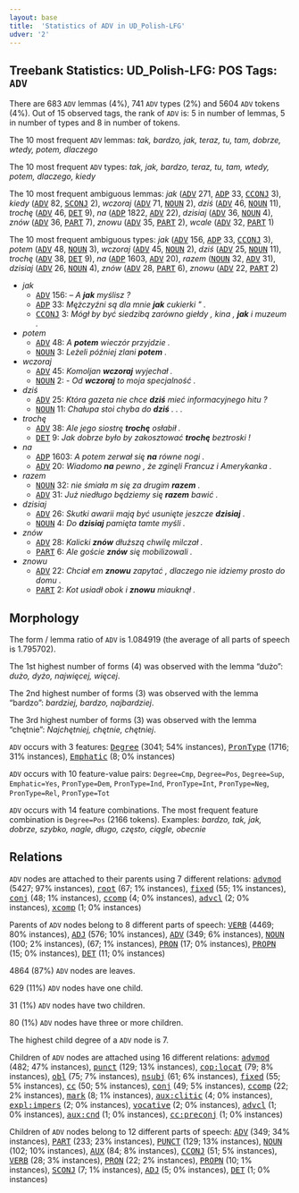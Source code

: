 ```yaml
---
layout: base
title:  'Statistics of ADV in UD_Polish-LFG'
udver: '2'
---
```


## Treebank Statistics: UD_Polish-LFG: POS Tags: `ADV`

There are 683 `ADV` lemmas (4%), 741 `ADV` types (2%) and 5604 `ADV` tokens (4%).
Out of 15 observed tags, the rank of `ADV` is: 5 in number of lemmas, 5 in number of types and 8 in number of tokens.

The 10 most frequent `ADV` lemmas: <em>tak, bardzo, jak, teraz, tu, tam, dobrze, wtedy, potem, dlaczego</em>

The 10 most frequent `ADV` types:  <em>tak, jak, bardzo, teraz, tu, tam, wtedy, potem, dlaczego, kiedy</em>

The 10 most frequent ambiguous lemmas: <em>jak</em> (<tt><a href="pl_lfg-pos-ADV.html">ADV</a></tt> 271, <tt><a href="pl_lfg-pos-ADP.html">ADP</a></tt> 33, <tt><a href="pl_lfg-pos-CCONJ.html">CCONJ</a></tt> 3), <em>kiedy</em> (<tt><a href="pl_lfg-pos-ADV.html">ADV</a></tt> 82, <tt><a href="pl_lfg-pos-SCONJ.html">SCONJ</a></tt> 2), <em>wczoraj</em> (<tt><a href="pl_lfg-pos-ADV.html">ADV</a></tt> 71, <tt><a href="pl_lfg-pos-NOUN.html">NOUN</a></tt> 2), <em>dziś</em> (<tt><a href="pl_lfg-pos-ADV.html">ADV</a></tt> 46, <tt><a href="pl_lfg-pos-NOUN.html">NOUN</a></tt> 11), <em>trochę</em> (<tt><a href="pl_lfg-pos-ADV.html">ADV</a></tt> 46, <tt><a href="pl_lfg-pos-DET.html">DET</a></tt> 9), <em>na</em> (<tt><a href="pl_lfg-pos-ADP.html">ADP</a></tt> 1822, <tt><a href="pl_lfg-pos-ADV.html">ADV</a></tt> 22), <em>dzisiaj</em> (<tt><a href="pl_lfg-pos-ADV.html">ADV</a></tt> 36, <tt><a href="pl_lfg-pos-NOUN.html">NOUN</a></tt> 4), <em>znów</em> (<tt><a href="pl_lfg-pos-ADV.html">ADV</a></tt> 36, <tt><a href="pl_lfg-pos-PART.html">PART</a></tt> 7), <em>znowu</em> (<tt><a href="pl_lfg-pos-ADV.html">ADV</a></tt> 35, <tt><a href="pl_lfg-pos-PART.html">PART</a></tt> 2), <em>wcale</em> (<tt><a href="pl_lfg-pos-ADV.html">ADV</a></tt> 32, <tt><a href="pl_lfg-pos-PART.html">PART</a></tt> 1)

The 10 most frequent ambiguous types:  <em>jak</em> (<tt><a href="pl_lfg-pos-ADV.html">ADV</a></tt> 156, <tt><a href="pl_lfg-pos-ADP.html">ADP</a></tt> 33, <tt><a href="pl_lfg-pos-CCONJ.html">CCONJ</a></tt> 3), <em>potem</em> (<tt><a href="pl_lfg-pos-ADV.html">ADV</a></tt> 48, <tt><a href="pl_lfg-pos-NOUN.html">NOUN</a></tt> 3), <em>wczoraj</em> (<tt><a href="pl_lfg-pos-ADV.html">ADV</a></tt> 45, <tt><a href="pl_lfg-pos-NOUN.html">NOUN</a></tt> 2), <em>dziś</em> (<tt><a href="pl_lfg-pos-ADV.html">ADV</a></tt> 25, <tt><a href="pl_lfg-pos-NOUN.html">NOUN</a></tt> 11), <em>trochę</em> (<tt><a href="pl_lfg-pos-ADV.html">ADV</a></tt> 38, <tt><a href="pl_lfg-pos-DET.html">DET</a></tt> 9), <em>na</em> (<tt><a href="pl_lfg-pos-ADP.html">ADP</a></tt> 1603, <tt><a href="pl_lfg-pos-ADV.html">ADV</a></tt> 20), <em>razem</em> (<tt><a href="pl_lfg-pos-NOUN.html">NOUN</a></tt> 32, <tt><a href="pl_lfg-pos-ADV.html">ADV</a></tt> 31), <em>dzisiaj</em> (<tt><a href="pl_lfg-pos-ADV.html">ADV</a></tt> 26, <tt><a href="pl_lfg-pos-NOUN.html">NOUN</a></tt> 4), <em>znów</em> (<tt><a href="pl_lfg-pos-ADV.html">ADV</a></tt> 28, <tt><a href="pl_lfg-pos-PART.html">PART</a></tt> 6), <em>znowu</em> (<tt><a href="pl_lfg-pos-ADV.html">ADV</a></tt> 22, <tt><a href="pl_lfg-pos-PART.html">PART</a></tt> 2)


* <em>jak</em>
  * <tt><a href="pl_lfg-pos-ADV.html">ADV</a></tt> 156: <em>– A <b>jak</b> myślisz ?</em>
  * <tt><a href="pl_lfg-pos-ADP.html">ADP</a></tt> 33: <em>Mężczyźni są dla mnie <b>jak</b> cukierki " .</em>
  * <tt><a href="pl_lfg-pos-CCONJ.html">CCONJ</a></tt> 3: <em>Mógł by być siedzibą zarówno giełdy , kina , <b>jak</b> i muzeum .</em>
* <em>potem</em>
  * <tt><a href="pl_lfg-pos-ADV.html">ADV</a></tt> 48: <em>A <b>potem</b> wieczór przyjdzie .</em>
  * <tt><a href="pl_lfg-pos-NOUN.html">NOUN</a></tt> 3: <em>Leżeli później zlani <b>potem</b> .</em>
* <em>wczoraj</em>
  * <tt><a href="pl_lfg-pos-ADV.html">ADV</a></tt> 45: <em>Komoljan <b>wczoraj</b> wyjechał .</em>
  * <tt><a href="pl_lfg-pos-NOUN.html">NOUN</a></tt> 2: <em>- Od <b>wczoraj</b> to moja specjalność .</em>
* <em>dziś</em>
  * <tt><a href="pl_lfg-pos-ADV.html">ADV</a></tt> 25: <em>Która gazeta nie chce <b>dziś</b> mieć informacyjnego hitu ?</em>
  * <tt><a href="pl_lfg-pos-NOUN.html">NOUN</a></tt> 11: <em>Chałupa stoi chyba do <b>dziś</b> . . .</em>
* <em>trochę</em>
  * <tt><a href="pl_lfg-pos-ADV.html">ADV</a></tt> 38: <em>Ale jego siostrę <b>trochę</b> osłabił .</em>
  * <tt><a href="pl_lfg-pos-DET.html">DET</a></tt> 9: <em>Jak dobrze było by zakosztować <b>trochę</b> beztroski !</em>
* <em>na</em>
  * <tt><a href="pl_lfg-pos-ADP.html">ADP</a></tt> 1603: <em>A potem zerwał się <b>na</b> równe nogi .</em>
  * <tt><a href="pl_lfg-pos-ADV.html">ADV</a></tt> 20: <em>Wiadomo <b>na</b> pewno , że zginęli Francuz i Amerykanka .</em>
* <em>razem</em>
  * <tt><a href="pl_lfg-pos-NOUN.html">NOUN</a></tt> 32: <em>nie śmiała m się za drugim <b>razem</b> .</em>
  * <tt><a href="pl_lfg-pos-ADV.html">ADV</a></tt> 31: <em>Już niedługo będziemy się <b>razem</b> bawić .</em>
* <em>dzisiaj</em>
  * <tt><a href="pl_lfg-pos-ADV.html">ADV</a></tt> 26: <em>Skutki awarii mają być usunięte jeszcze <b>dzisiaj</b> .</em>
  * <tt><a href="pl_lfg-pos-NOUN.html">NOUN</a></tt> 4: <em>Do <b>dzisiaj</b> pamięta tamte myśli .</em>
* <em>znów</em>
  * <tt><a href="pl_lfg-pos-ADV.html">ADV</a></tt> 28: <em>Kalicki <b>znów</b> dłuższą chwilę milczał .</em>
  * <tt><a href="pl_lfg-pos-PART.html">PART</a></tt> 6: <em>Ale goście <b>znów</b> się mobilizowali .</em>
* <em>znowu</em>
  * <tt><a href="pl_lfg-pos-ADV.html">ADV</a></tt> 22: <em>Chciał em <b>znowu</b> zapytać , dlaczego nie idziemy prosto do domu .</em>
  * <tt><a href="pl_lfg-pos-PART.html">PART</a></tt> 2: <em>Kot usiadł obok i <b>znowu</b> miauknął .</em>

## Morphology

The form / lemma ratio of `ADV` is 1.084919 (the average of all parts of speech is 1.795702).

The 1st highest number of forms (4) was observed with the lemma “dużo”: <em>dużo, dyżo, najwięcej, więcej</em>.

The 2nd highest number of forms (3) was observed with the lemma “bardzo”: <em>bardziej, bardzo, najbardziej</em>.

The 3rd highest number of forms (3) was observed with the lemma “chętnie”: <em>Najchętniej, chętnie, chętniej</em>.

`ADV` occurs with 3 features: <tt><a href="pl_lfg-feat-Degree.html">Degree</a></tt> (3041; 54% instances), <tt><a href="pl_lfg-feat-PronType.html">PronType</a></tt> (1716; 31% instances), <tt><a href="pl_lfg-feat-Emphatic.html">Emphatic</a></tt> (8; 0% instances)

`ADV` occurs with 10 feature-value pairs: `Degree=Cmp`, `Degree=Pos`, `Degree=Sup`, `Emphatic=Yes`, `PronType=Dem`, `PronType=Ind`, `PronType=Int`, `PronType=Neg`, `PronType=Rel`, `PronType=Tot`

`ADV` occurs with 14 feature combinations.
The most frequent feature combination is `Degree=Pos` (2166 tokens).
Examples: <em>bardzo, tak, jak, dobrze, szybko, nagle, długo, często, ciągle, obecnie</em>


## Relations

`ADV` nodes are attached to their parents using 7 different relations: <tt><a href="pl_lfg-dep-advmod.html">advmod</a></tt> (5427; 97% instances), <tt><a href="pl_lfg-dep-root.html">root</a></tt> (67; 1% instances), <tt><a href="pl_lfg-dep-fixed.html">fixed</a></tt> (55; 1% instances), <tt><a href="pl_lfg-dep-conj.html">conj</a></tt> (48; 1% instances), <tt><a href="pl_lfg-dep-ccomp.html">ccomp</a></tt> (4; 0% instances), <tt><a href="pl_lfg-dep-advcl.html">advcl</a></tt> (2; 0% instances), <tt><a href="pl_lfg-dep-xcomp.html">xcomp</a></tt> (1; 0% instances)

Parents of `ADV` nodes belong to 8 different parts of speech: <tt><a href="pl_lfg-pos-VERB.html">VERB</a></tt> (4469; 80% instances), <tt><a href="pl_lfg-pos-ADJ.html">ADJ</a></tt> (576; 10% instances), <tt><a href="pl_lfg-pos-ADV.html">ADV</a></tt> (349; 6% instances), <tt><a href="pl_lfg-pos-NOUN.html">NOUN</a></tt> (100; 2% instances),  (67; 1% instances), <tt><a href="pl_lfg-pos-PRON.html">PRON</a></tt> (17; 0% instances), <tt><a href="pl_lfg-pos-PROPN.html">PROPN</a></tt> (15; 0% instances), <tt><a href="pl_lfg-pos-DET.html">DET</a></tt> (11; 0% instances)

4864 (87%) `ADV` nodes are leaves.

629 (11%) `ADV` nodes have one child.

31 (1%) `ADV` nodes have two children.

80 (1%) `ADV` nodes have three or more children.

The highest child degree of a `ADV` node is 7.

Children of `ADV` nodes are attached using 16 different relations: <tt><a href="pl_lfg-dep-advmod.html">advmod</a></tt> (482; 47% instances), <tt><a href="pl_lfg-dep-punct.html">punct</a></tt> (129; 13% instances), <tt><a href="pl_lfg-dep-cop-locat.html">cop:locat</a></tt> (79; 8% instances), <tt><a href="pl_lfg-dep-obl.html">obl</a></tt> (75; 7% instances), <tt><a href="pl_lfg-dep-nsubj.html">nsubj</a></tt> (61; 6% instances), <tt><a href="pl_lfg-dep-fixed.html">fixed</a></tt> (55; 5% instances), <tt><a href="pl_lfg-dep-cc.html">cc</a></tt> (50; 5% instances), <tt><a href="pl_lfg-dep-conj.html">conj</a></tt> (49; 5% instances), <tt><a href="pl_lfg-dep-ccomp.html">ccomp</a></tt> (22; 2% instances), <tt><a href="pl_lfg-dep-mark.html">mark</a></tt> (8; 1% instances), <tt><a href="pl_lfg-dep-aux-clitic.html">aux:clitic</a></tt> (4; 0% instances), <tt><a href="pl_lfg-dep-expl-impers.html">expl:impers</a></tt> (2; 0% instances), <tt><a href="pl_lfg-dep-vocative.html">vocative</a></tt> (2; 0% instances), <tt><a href="pl_lfg-dep-advcl.html">advcl</a></tt> (1; 0% instances), <tt><a href="pl_lfg-dep-aux-cnd.html">aux:cnd</a></tt> (1; 0% instances), <tt><a href="pl_lfg-dep-cc-preconj.html">cc:preconj</a></tt> (1; 0% instances)

Children of `ADV` nodes belong to 12 different parts of speech: <tt><a href="pl_lfg-pos-ADV.html">ADV</a></tt> (349; 34% instances), <tt><a href="pl_lfg-pos-PART.html">PART</a></tt> (233; 23% instances), <tt><a href="pl_lfg-pos-PUNCT.html">PUNCT</a></tt> (129; 13% instances), <tt><a href="pl_lfg-pos-NOUN.html">NOUN</a></tt> (102; 10% instances), <tt><a href="pl_lfg-pos-AUX.html">AUX</a></tt> (84; 8% instances), <tt><a href="pl_lfg-pos-CCONJ.html">CCONJ</a></tt> (51; 5% instances), <tt><a href="pl_lfg-pos-VERB.html">VERB</a></tt> (28; 3% instances), <tt><a href="pl_lfg-pos-PRON.html">PRON</a></tt> (22; 2% instances), <tt><a href="pl_lfg-pos-PROPN.html">PROPN</a></tt> (10; 1% instances), <tt><a href="pl_lfg-pos-SCONJ.html">SCONJ</a></tt> (7; 1% instances), <tt><a href="pl_lfg-pos-ADJ.html">ADJ</a></tt> (5; 0% instances), <tt><a href="pl_lfg-pos-DET.html">DET</a></tt> (1; 0% instances)

